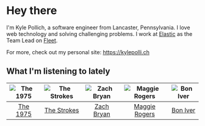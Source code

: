 # Hey there


I'm Kyle Pollich, a software engineer from Lancaster, Pennsylvania. I love web technology and solving challenging problems.
I work at [Elastic](https://www.elastic.co/) as the Team Lead on [Fleet](https://www.elastic.co/guide/en/fleet/current/fleet-overview.html).

For more, check out my personal site: https://kylepolli.ch

## What I'm listening to lately

<!-- begin artists -->
  |![The 1975](https://i.scdn.co/image/ab6761610000f17889348336354096fd4e36ca73)|![The Strokes](https://i.scdn.co/image/ab6761610000f178c3b137793230f4043feb0089)|![Zach Bryan](https://i.scdn.co/image/ab6761610000f1784fd54df35bfcfa0fc9fc2da7)|![Maggie Rogers](https://i.scdn.co/image/ab6761610000f178621d7cddc0d2fa4d94ed1c1e)|![Bon Iver](https://i.scdn.co/image/ab6761610000f17867be065df01f37a3880216be)|
  |:---:|:---:|:---:|:---:|:---:|
  |[The 1975](https://open.spotify.com/artist/3mIj9lX2MWuHmhNCA7LSCW)|[The Strokes](https://open.spotify.com/artist/0epOFNiUfyON9EYx7Tpr6V)|[Zach Bryan](https://open.spotify.com/artist/40ZNYROS4zLfyyBSs2PGe2)|[Maggie Rogers](https://open.spotify.com/artist/4NZvixzsSefsNiIqXn0NDe)|[Bon Iver](https://open.spotify.com/artist/4LEiUm1SRbFMgfqnQTwUbQ)|
<!-- end artists -->
